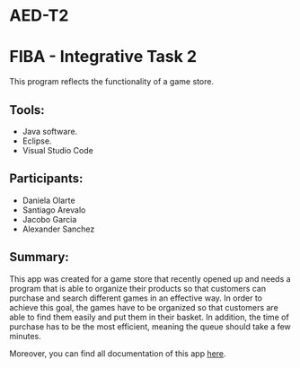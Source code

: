 # AED-T2
# FIBA - Integrative Task 2

This program reflects the functionality of a game store.

## Tools:
* Java software.
* Eclipse.
* Visual Studio Code

## Participants:
* Daniela Olarte
* Santiago Arevalo
* Jacobo Garcia
* Alexander Sanchez

## Summary: 

This app was created for a game store that recently opened up and needs a program that is able to organize their products so that customers can purchase and search different games in an effective way. In order to achieve this goal, the games have to be organized so that customers are able to find them easily and put them in their basket. In addition, the time of purchase has to be the most efficient, meaning the queue should take a few minutes.

Moreover, you can find all documentation of this app [here](https://github.com/Jacobo0312/AED-T1/blob/main/docs/Engineering-Method-%26-Functional-Requeriments.pdf).

